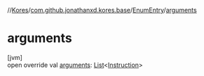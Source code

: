 //[Kores](../../../index.md)/[com.github.jonathanxd.kores.base](../index.md)/[EnumEntry](index.md)/[arguments](arguments.md)

# arguments

[jvm]\
open override val [arguments](arguments.md): [List](https://kotlinlang.org/api/latest/jvm/stdlib/kotlin.collections/-list/index.html)<[Instruction](../../com.github.jonathanxd.kores/-instruction/index.md)>
